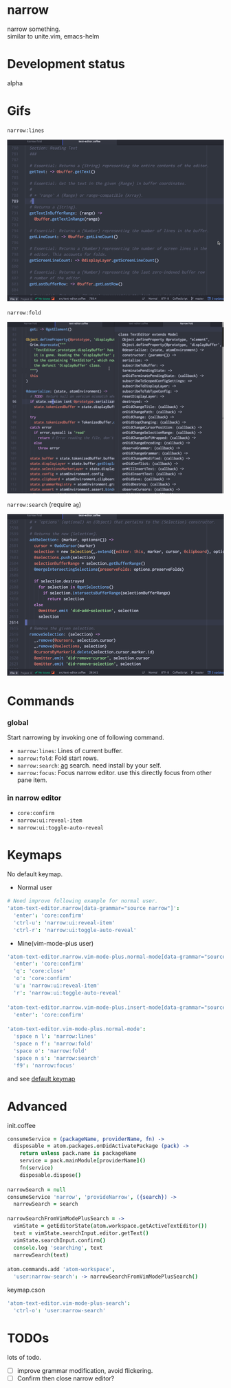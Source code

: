 # narrow

narrow something.  
similar to unite.vim, emacs-helm  

# Development status

alpha

# Gifs

`narrow:lines`

![line](https://raw.githubusercontent.com/t9md/t9md/e294456412d24208b48d623508cd5e8d39ab83fe/img/atom-narrow/line.gif)

`narrow:fold`

![fold](https://raw.githubusercontent.com/t9md/t9md/e294456412d24208b48d623508cd5e8d39ab83fe/img/atom-narrow/fold.gif)

`narrow:search` (require `ag`)

![search](https://raw.githubusercontent.com/t9md/t9md/e294456412d24208b48d623508cd5e8d39ab83fe/img/atom-narrow/search.gif)

# Commands

### global

Start narrowing by invoking one of following command.

- `narrow:lines`: Lines of current buffer.
- `narrow:fold`: Fold start rows.
- `narrow:search`: [ag](https://github.com/ggreer/the_silver_searcher) search. need install by your self.
- `narrow:focus`: Focus narrow editor. use this directly focus from other pane item.

### in narrow editor

- `core:confirm`
- `narrow:ui:reveal-item`
- `narrow:ui:toggle-auto-reveal`

# Keymaps

No default keymap.

- Normal user

```coffeescript
# Need improve following example for normal user.
'atom-text-editor.narrow[data-grammar="source narrow"]':
  'enter': 'core:confirm'
  'ctrl-u': 'narrow:ui:reveal-item'
  'ctrl-r': 'narrow:ui:toggle-auto-reveal'
```

- Mine(vim-mode-plus user)

```coffeescript
'atom-text-editor.narrow.vim-mode-plus.normal-mode[data-grammar="source narrow"]':
  'enter': 'core:confirm'
  'q': 'core:close'
  'o': 'core:confirm'
  'u': 'narrow:ui:reveal-item'
  'r': 'narrow:ui:toggle-auto-reveal'

'atom-text-editor.narrow.vim-mode-plus.insert-mode[data-grammar="source narrow"]':
  'enter': 'core:confirm'

'atom-text-editor.vim-mode-plus.normal-mode':
  'space n l': 'narrow:lines'
  'space n f': 'narrow:fold'
  'space o': 'narrow:fold'
  'space n s': 'narrow:search'
  'f9': 'narrow:focus'
```

and see [default keymap](https://github.com/t9md/atom-narrow/blob/master/keymaps/main.cson)

# Advanced

init.coffee

```coffeescript
consumeService = (packageName, providerName, fn) ->
  disposable = atom.packages.onDidActivatePackage (pack) ->
    return unless pack.name is packageName
    service = pack.mainModule[providerName]()
    fn(service)
    disposable.dispose()

narrowSearch = null
consumeService 'narrow', 'provideNarrow', ({search}) ->
  narrowSearch = search

narrowSearchFromVimModePlusSearch = ->
  vimState = getEditorState(atom.workspace.getActiveTextEditor())
  text = vimState.searchInput.editor.getText()
  vimState.searchInput.confirm()
  console.log 'searching', text
  narrowSearch(text)

atom.commands.add 'atom-workspace',
  'user:narrow-search': -> narrowSearchFromVimModePlusSearch()
```

keymap.cson

```coffeescript
'atom-text-editor.vim-mode-plus-search':
  'ctrl-o': 'user:narrow-search'
```

# TODOs

lots of todo.
- [ ] improve grammar modification, avoid flickering.
- [ ] Confirm then close narrow editor?
